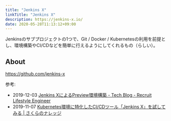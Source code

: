 ```yaml
---
title: "Jenkins X"
linkTitle: "Jenkins X"
description: https://jenkins-x.io/
date: 2020-05-28T11:13:12+09:00
---
```


Jenkinsのサブプロジェクトの1つで、Git / Docker / Kubernetesの利用を前提とし、環境構築やCI/CDなどを簡単に行えるようにしてくれるもの（らしい）。

## About

https://github.com/jenkins-x

参考:

- 2019-12-03 [Jenkins XによるPreview環境構築 - Tech Blog - Recruit Lifestyle Engineer](https://engineer.recruit-lifestyle.co.jp/techblog/2019-12-03-jx/)
- 2019-11-07 [Kubernetes環境に特化したCI/CDツール「Jenkins X」を試してみる | さくらのナレッジ](https://knowledge.sakura.ad.jp/23077/)
